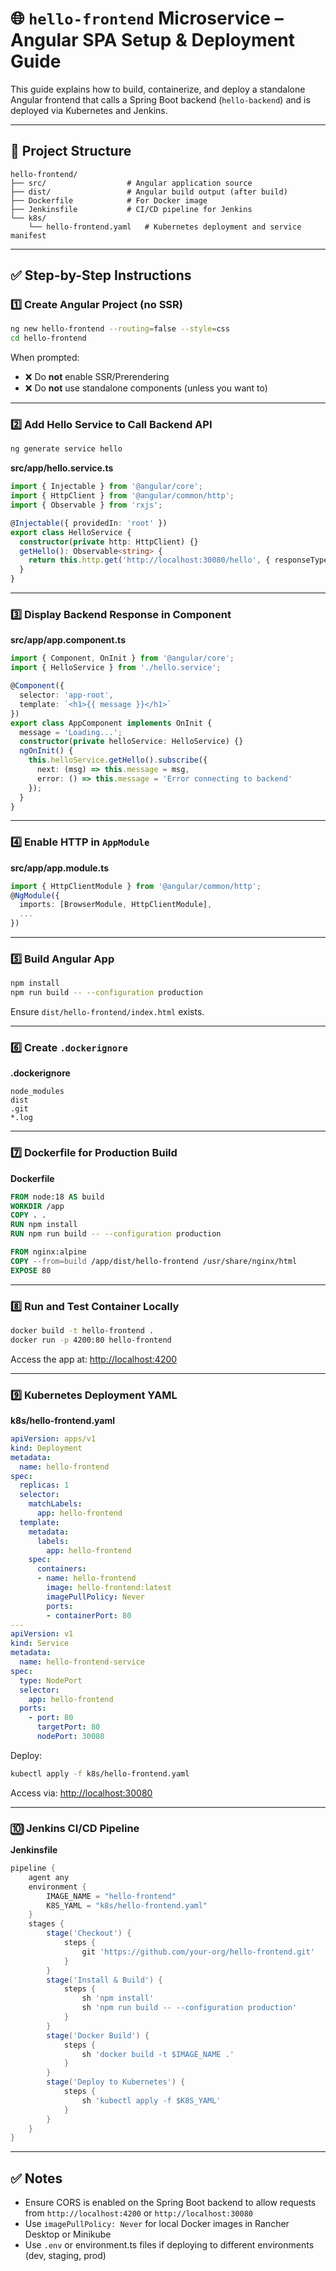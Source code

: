 # 🌐 `hello-frontend` Microservice – Angular SPA Setup & Deployment Guide

This guide explains how to build, containerize, and deploy a standalone Angular frontend that calls a Spring Boot backend (`hello-backend`) and is deployed via Kubernetes and Jenkins.

---

## 📁 Project Structure

```
hello-frontend/
├── src/                  # Angular application source
├── dist/                 # Angular build output (after build)
├── Dockerfile            # For Docker image
├── Jenkinsfile           # CI/CD pipeline for Jenkins
└── k8s/
    └── hello-frontend.yaml   # Kubernetes deployment and service manifest
```

---

## ✅ Step-by-Step Instructions

### 1️⃣ Create Angular Project (no SSR)

```bash
ng new hello-frontend --routing=false --style=css
cd hello-frontend
```

When prompted:
- ❌ Do **not** enable SSR/Prerendering
- ❌ Do **not** use standalone components (unless you want to)

---

### 2️⃣ Add Hello Service to Call Backend API

```bash
ng generate service hello
```

**src/app/hello.service.ts**
```ts
import { Injectable } from '@angular/core';
import { HttpClient } from '@angular/common/http';
import { Observable } from 'rxjs';

@Injectable({ providedIn: 'root' })
export class HelloService {
  constructor(private http: HttpClient) {}
  getHello(): Observable<string> {
    return this.http.get('http://localhost:30080/hello', { responseType: 'text' });
  }
}
```

---

### 3️⃣ Display Backend Response in Component

**src/app/app.component.ts**
```ts
import { Component, OnInit } from '@angular/core';
import { HelloService } from './hello.service';

@Component({
  selector: 'app-root',
  template: `<h1>{{ message }}</h1>`
})
export class AppComponent implements OnInit {
  message = 'Loading...';
  constructor(private helloService: HelloService) {}
  ngOnInit() {
    this.helloService.getHello().subscribe({
      next: (msg) => this.message = msg,
      error: () => this.message = 'Error connecting to backend'
    });
  }
}
```

---

### 4️⃣ Enable HTTP in `AppModule`

**src/app/app.module.ts**
```ts
import { HttpClientModule } from '@angular/common/http';
@NgModule({
  imports: [BrowserModule, HttpClientModule],
  ...
})
```

---

### 5️⃣ Build Angular App

```bash
npm install
npm run build -- --configuration production
```

Ensure `dist/hello-frontend/index.html` exists.

---

### 6️⃣ Create `.dockerignore`

**.dockerignore**
```
node_modules
dist
.git
*.log
```

---

### 7️⃣ Dockerfile for Production Build

**Dockerfile**
```dockerfile
FROM node:18 AS build
WORKDIR /app
COPY . .
RUN npm install
RUN npm run build -- --configuration production

FROM nginx:alpine
COPY --from=build /app/dist/hello-frontend /usr/share/nginx/html
EXPOSE 80
```

---

### 8️⃣ Run and Test Container Locally

```bash
docker build -t hello-frontend .
docker run -p 4200:80 hello-frontend
```

Access the app at: [http://localhost:4200](http://localhost:4200)

---

### 9️⃣ Kubernetes Deployment YAML

**k8s/hello-frontend.yaml**
```yaml
apiVersion: apps/v1
kind: Deployment
metadata:
  name: hello-frontend
spec:
  replicas: 1
  selector:
    matchLabels:
      app: hello-frontend
  template:
    metadata:
      labels:
        app: hello-frontend
    spec:
      containers:
      - name: hello-frontend
        image: hello-frontend:latest
        imagePullPolicy: Never
        ports:
        - containerPort: 80
---
apiVersion: v1
kind: Service
metadata:
  name: hello-frontend-service
spec:
  type: NodePort
  selector:
    app: hello-frontend
  ports:
    - port: 80
      targetPort: 80
      nodePort: 30080
```

Deploy:
```bash
kubectl apply -f k8s/hello-frontend.yaml
```

Access via: [http://localhost:30080](http://localhost:30080)

---

### 🔟 Jenkins CI/CD Pipeline

**Jenkinsfile**
```groovy
pipeline {
    agent any
    environment {
        IMAGE_NAME = "hello-frontend"
        K8S_YAML = "k8s/hello-frontend.yaml"
    }
    stages {
        stage('Checkout') {
            steps {
                git 'https://github.com/your-org/hello-frontend.git'
            }
        }
        stage('Install & Build') {
            steps {
                sh 'npm install'
                sh 'npm run build -- --configuration production'
            }
        }
        stage('Docker Build') {
            steps {
                sh 'docker build -t $IMAGE_NAME .'
            }
        }
        stage('Deploy to Kubernetes') {
            steps {
                sh 'kubectl apply -f $K8S_YAML'
            }
        }
    }
}
```

---

## ✅ Notes

- Ensure CORS is enabled on the Spring Boot backend to allow requests from `http://localhost:4200` or `http://localhost:30080`
- Use `imagePullPolicy: Never` for local Docker images in Rancher Desktop or Minikube
- Use `.env` or environment.ts files if deploying to different environments (dev, staging, prod)
